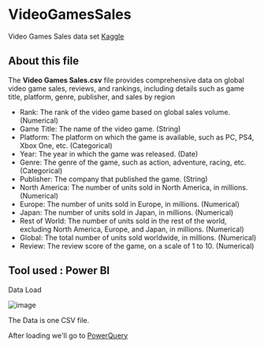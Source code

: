 # VideoGamesSales
Video Games Sales data set [Kaggle](https://www.kaggle.com/datasets/thedevastator/global-video-game-sales-and-reviews)

##  About this file

The **Video Games Sales.csv** file provides comprehensive data on global video game sales, reviews, and rankings, including details such as game title, platform, genre, publisher, and sales by region

-   Rank: The rank of the video game based on global sales volume. (Numerical)
-   Game Title: The name of the video game. (String)
-   Platform: The platform on which the game is available, such as PC, PS4, Xbox One, etc. (Categorical)
-   Year: The year in which the game was released. (Date)
-   Genre: The genre of the game, such as action, adventure, racing, etc. (Categorical)
-   Publisher: The company that published the game. (String)
-   North America: The number of units sold in North America, in millions. (Numerical)
-   Europe: The number of units sold in Europe, in millions. (Numerical)
-   Japan: The number of units sold in Japan, in millions. (Numerical)
-   Rest of World: The number of units sold in the rest of the world, excluding North America, Europe, and Japan, in millions. (Numerical)
-   Global: The total number of units sold worldwide, in millions. (Numerical)
-   Review: The review score of the game, on a scale of 1 to 10. (Numerical)

## Tool used : Power BI

Data Load 

![image](https://github.com/mfernandezcean/VideoGamesSales/assets/105746149/1bfe1351-3b67-4eaa-91a7-3818b550e960)

The Data is one CSV file. 

After loading we'll go to [PowerQuery](https://github.com/mfernandezcean/VideoGamesSales/tree/main/PowerQuery)

